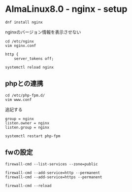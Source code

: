 # AlmaLinux8.0 - nginx - setup

``` 
dnf install nginx
```

nginxのバージョン情報を表示させない
``` 
cd /etc/nginx
vim nginx.conf
```

``` 
http {
    server_tokens off;
```

``` 
systemctl reload nginx
```

## phpとの連携
``` 
cd /etc/php-fpm.d/
vim www.conf
```

追記する
``` 
group = nginx
listen.owner = nginx
listen.group = nginx
```

``` 
systemctl restart php-fpm
```

## fwの設定

``` 
firewall-cmd --list-services --zone=public

firewall-cmd --add-service=http --permanent
firewall-cmd --add-service=https --permanent

firewall-cmd --reload
```
